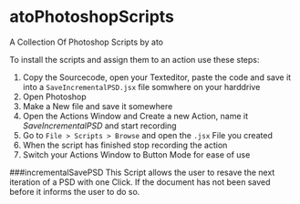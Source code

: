 atoPhotoshopScripts
===================

A Collection Of Photoshop Scripts by ato

To install the scripts and assign them to an action use these steps:

1.  Copy the Sourcecode, open your Texteditor, paste the code and save it into a `SaveIncrementalPSD.jsx` file somwhere on your harddrive
2.  Open Photoshop
3.  Make a New file and save it somewhere
4.  Open the Actions Window and Create a new Action, name it *SaveIncrementalPSD* and start recording
5.  Go to `File > Scripts > Browse` and open the `.jsx` File you created
6.  When the script has finished stop recording the action
7.  Switch your Actions Window to Button Mode for ease of use

###incrementalSavePSD
This Script allows the user to resave the next iteration of a PSD with one Click. If the document has not been saved before it informs the user to do so.
